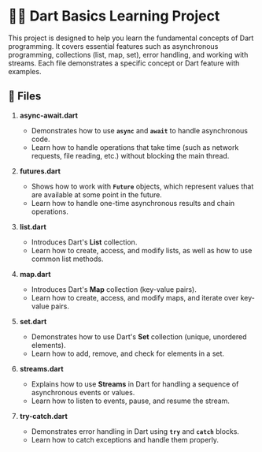 # 🧑‍💻 Dart Basics Learning Project

This project is designed to help you learn the fundamental concepts of Dart programming. It covers essential features such as asynchronous programming, collections (list, map, set), error handling, and working with streams. Each file demonstrates a specific concept or Dart feature with examples.

## 📂 Files

1. **async-await.dart**
   - Demonstrates how to use **`async`** and **`await`** to handle asynchronous code.
   - Learn how to handle operations that take time (such as network requests, file reading, etc.) without blocking the main thread.

2. **futures.dart**
   - Shows how to work with **`Future`** objects, which represent values that are available at some point in the future.
   - Learn how to handle one-time asynchronous results and chain operations.

3. **list.dart**
   - Introduces Dart's **List** collection.
   - Learn how to create, access, and modify lists, as well as how to use common list methods.

4. **map.dart**
   - Introduces Dart's **Map** collection (key-value pairs).
   - Learn how to create, access, and modify maps, and iterate over key-value pairs.

5. **set.dart**
   - Demonstrates how to use Dart's **Set** collection (unique, unordered elements).
   - Learn how to add, remove, and check for elements in a set.

6. **streams.dart**
   - Explains how to use **Streams** in Dart for handling a sequence of asynchronous events or values.
   - Learn how to listen to events, pause, and resume the stream.

7. **try-catch.dart**
   - Demonstrates error handling in Dart using **`try`** and **`catch`** blocks.
   - Learn how to catch exceptions and handle them properly.
